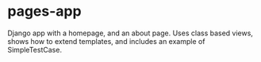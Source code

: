 # pages-app

Django app with a homepage, and an about page. Uses class based views, shows how to extend templates, and includes an example of SimpleTestCase.
